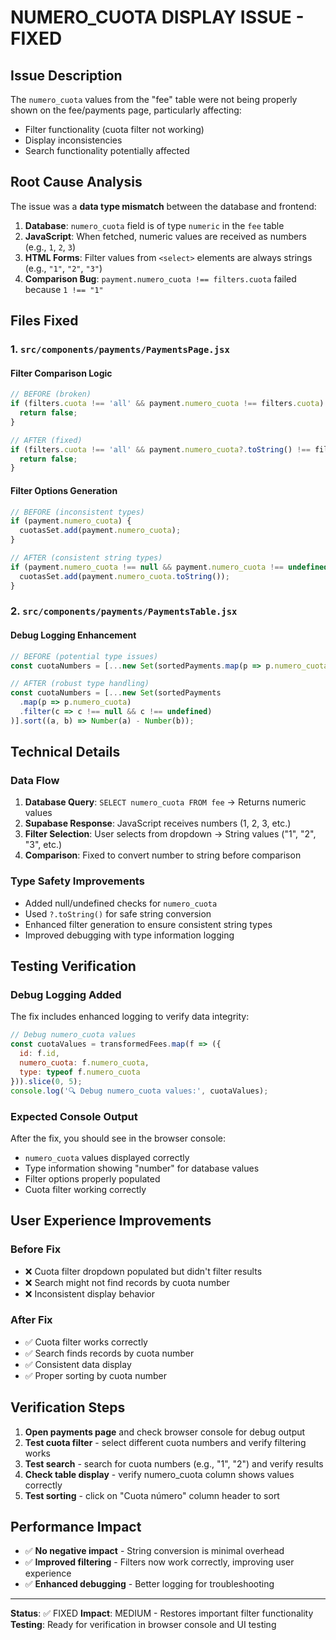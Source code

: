 # NUMERO_CUOTA DISPLAY ISSUE - FIXED

## Issue Description
The `numero_cuota` values from the "fee" table were not being properly shown on the fee/payments page, particularly affecting:
- Filter functionality (cuota filter not working)
- Display inconsistencies
- Search functionality potentially affected

## Root Cause Analysis
The issue was a **data type mismatch** between the database and frontend:

1. **Database**: `numero_cuota` field is of type `numeric` in the `fee` table
2. **JavaScript**: When fetched, numeric values are received as numbers (e.g., `1`, `2`, `3`)
3. **HTML Forms**: Filter values from `<select>` elements are always strings (e.g., `"1"`, `"2"`, `"3"`)
4. **Comparison Bug**: `payment.numero_cuota !== filters.cuota` failed because `1 !== "1"`

## Files Fixed

### 1. `src/components/payments/PaymentsPage.jsx`

#### Filter Comparison Logic
```jsx
// BEFORE (broken)
if (filters.cuota !== 'all' && payment.numero_cuota !== filters.cuota) {
  return false;
}

// AFTER (fixed)
if (filters.cuota !== 'all' && payment.numero_cuota?.toString() !== filters.cuota) {
  return false;
}
```

#### Filter Options Generation
```jsx
// BEFORE (inconsistent types)
if (payment.numero_cuota) {
  cuotasSet.add(payment.numero_cuota);
}

// AFTER (consistent string types)
if (payment.numero_cuota !== null && payment.numero_cuota !== undefined) {
  cuotasSet.add(payment.numero_cuota.toString());
}
```

### 2. `src/components/payments/PaymentsTable.jsx`

#### Debug Logging Enhancement
```jsx
// BEFORE (potential type issues)
const cuotaNumbers = [...new Set(sortedPayments.map(p => p.numero_cuota))].sort((a, b) => parseInt(a) - parseInt(b));

// AFTER (robust type handling)
const cuotaNumbers = [...new Set(sortedPayments
  .map(p => p.numero_cuota)
  .filter(c => c !== null && c !== undefined)
)].sort((a, b) => Number(a) - Number(b));
```

## Technical Details

### Data Flow
1. **Database Query**: `SELECT numero_cuota FROM fee` → Returns numeric values
2. **Supabase Response**: JavaScript receives numbers (1, 2, 3, etc.)
3. **Filter Selection**: User selects from dropdown → String values ("1", "2", "3", etc.)
4. **Comparison**: Fixed to convert number to string before comparison

### Type Safety Improvements
- Added null/undefined checks for `numero_cuota`
- Used `?.toString()` for safe string conversion
- Enhanced filter generation to ensure consistent string types
- Improved debugging with type information logging

## Testing Verification

### Debug Logging Added
The fix includes enhanced logging to verify data integrity:
```jsx
// Debug numero_cuota values
const cuotaValues = transformedFees.map(f => ({ 
  id: f.id, 
  numero_cuota: f.numero_cuota, 
  type: typeof f.numero_cuota 
})).slice(0, 5);
console.log('🔍 Debug numero_cuota values:', cuotaValues);
```

### Expected Console Output
After the fix, you should see in the browser console:
- `numero_cuota` values displayed correctly
- Type information showing "number" for database values
- Filter options properly populated
- Cuota filter working correctly

## User Experience Improvements

### Before Fix
- ❌ Cuota filter dropdown populated but didn't filter results
- ❌ Search might not find records by cuota number
- ❌ Inconsistent display behavior

### After Fix
- ✅ Cuota filter works correctly
- ✅ Search finds records by cuota number
- ✅ Consistent data display
- ✅ Proper sorting by cuota number

## Verification Steps

1. **Open payments page** and check browser console for debug output
2. **Test cuota filter** - select different cuota numbers and verify filtering works
3. **Test search** - search for cuota numbers (e.g., "1", "2") and verify results
4. **Check table display** - verify numero_cuota column shows values correctly
5. **Test sorting** - click on "Cuota número" column header to sort

## Performance Impact
- ✅ **No negative impact** - String conversion is minimal overhead
- ✅ **Improved filtering** - Filters now work correctly, improving user experience
- ✅ **Enhanced debugging** - Better logging for troubleshooting

---

**Status**: ✅ FIXED
**Impact**: MEDIUM - Restores important filter functionality
**Testing**: Ready for verification in browser console and UI testing
